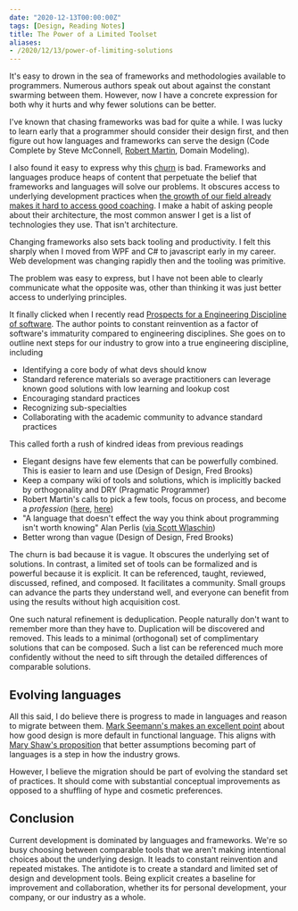 ```yaml
---
date: "2020-12-13T00:00:00Z"
tags: [Design, Reading Notes]
title: The Power of a Limited Toolset
aliases:
- /2020/12/13/power-of-limiting-solutions
---
```


It's easy to drown in the sea of frameworks and methodologies available to programmers. Numerous authors speak out about against the constant swarming between them. However, now I have a concrete expression for both why it hurts and why fewer solutions can be better.
<!--more-->

I've known that chasing frameworks was bad for quite a while. I was lucky to learn early that a programmer should consider their design first, and then figure out how languages and frameworks can serve the design (Code Complete by Steve McConnell, [Robert Martin](https://blog.cleancoder.com/uncle-bob/2016/01/04/ALittleArchitecture.html), Domain Modeling). 

I also found it easy to express why this [churn](https://blog.cleancoder.com/uncle-bob/2016/07/27/TheChurn.html) is bad. Frameworks and languages produce heaps of content that perpetuate the belief that frameworks and languages will solve our problems. It obscures access to underlying development practices when [the growth of our field already makes it hard to access good coaching](https://blog.cleancoder.com/uncle-bob/2013/11/19/HoardsOfNovices.html). I make a habit of asking people about their architecture, the most common answer I get is a list of technologies they use. That isn't architecture.

Changing frameworks also sets back tooling and productivity. I felt this sharply when I moved from WPF and C# to javascript early in my career. Web development was changing rapidly then and the tooling was primitive.

The problem was easy to express, but I have not been able to clearly communicate what the opposite was, other than thinking it was just better access to underlying principles.

It finally clicked when I recently read [Prospects for a Engineering Discipline of software](https://resources.sei.cmu.edu/asset_files/TechnicalReport/1990_005_001_299270.pdf). The author points to constant reinvention as a factor of software's immaturity compared to engineering disciplines. She goes on to outline next steps for our industry to grow into a true engineering discipline, including
- Identifying a core body of what devs should know
- Standard reference materials so average practitioners can leverage known good solutions with low learning and lookup cost
- Encouraging standard practices
- Recognizing sub-specialties
- Collaborating with the academic community to advance standard practices

This called forth a rush of kindred ideas from previous readings
- Elegant designs have few elements that can be powerfully combined. This is easier to learn and use (Design of Design, Fred Brooks)
- Keep a company wiki of tools and solutions, which is implicitly backed by orthogonality and DRY (Pragmatic Programmer)
- Robert Martin's calls to pick a few tools, focus on process, and become a *profession* ([here](https://blog.cleancoder.com/uncle-bob/2016/07/27/TheChurn.html), [here](https://blog.cleancoder.com/uncle-bob/2017/10/04/CodeIsNotTheAnswer.html))
- "A language that doesn't effect the way you think about programming isn't worth knowing" Alan Perlis ([via Scott Wlaschin](https://www.youtube.com/watch?v=0fpDlAEQio4))
- Better wrong than vague (Design of Design, Fred Brooks)

The churn is bad because it is vague. It obscures the underlying set of solutions. In contrast, a limited set of tools can be formalized and is powerful because it is explicit. It can be referenced, taught, reviewed, discussed, refined, and composed. It facilitates a community. Small groups can advance the parts they understand well, and everyone can benefit from using the results without high acquisition cost.

One such natural refinement is deduplication. People naturally don't want to remember more than they have to. Duplication will be discovered and removed. This leads to a minimal (orthogonal) set of complimentary solutions that can be composed. Such a list can be referenced much more confidently without the need to sift through the detailed differences of comparable solutions.
<!-- An engineer can then browse the list for standard parts and focus on how they combine into a product. This is a stark contrast to current process where  -->

<!--  -->

## Evolving languages
All this said, I do believe there is progress to made in languages and reason to migrate between them. [Mark Seemann's makes an excellent point](https://www.youtube.com/watch?v=MCZ3YgeEUPg) about how good design is more default in functional language. This aligns with [Mary Shaw's proposition](https://resources.sei.cmu.edu/asset_files/TechnicalReport/1990_005_001_299270.pdf) that better assumptions becoming part of languages is a step in how the industry grows.

However, I believe the migration should be part of evolving the standard set of practices. It should come with substantial conceptual improvements as opposed to a shuffling of hype and cosmetic preferences.

## Conclusion
Current development is dominated by languages and frameworks. We're so busy choosing between comparable tools that we aren't making intentional choices about the underlying design. It leads to constant reinvention and repeated mistakes. The antidote is to create a standard and limited set of design and development tools.
Being explicit creates a baseline for improvement and collaboration, whether its for personal development, your company, or our industry as a whole.
<!-- hmm, i think I might want to move that second sentence elsewhere to put something shorter here. something about understanding the underlying classes of solutions -->